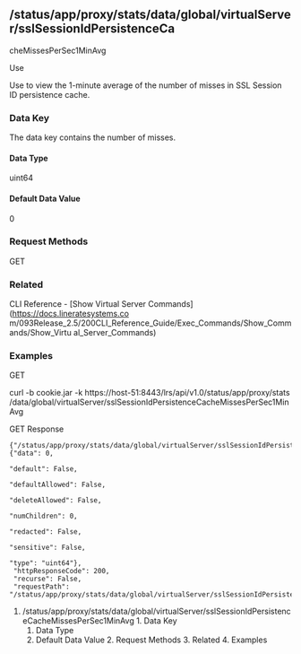 ## /status/app/proxy/stats/data/global/virtualServer/sslSessionIdPersistenceCa
cheMissesPerSec1MinAvg

Use

Use to view the 1-minute average of the number of misses in SSL Session ID
persistence cache.

### Data Key

The data key contains the number of misses.

#### Data Type

uint64

#### Default Data Value

0

### Request Methods

GET

### Related

CLI Reference - [Show Virtual Server Commands](https://docs.lineratesystems.co
m/093Release_2.5/200CLI_Reference_Guide/Exec_Commands/Show_Commands/Show_Virtu
al_Server_Commands)

### Examples

GET

curl -b cookie.jar -k https://host-51:8443/lrs/api/v1.0/status/app/proxy/stats
/data/global/virtualServer/sslSessionIdPersistenceCacheMissesPerSec1MinAvg

GET Response

    
    {"/status/app/proxy/stats/data/global/virtualServer/sslSessionIdPersistenceCacheMissesPerSec1MinAvg": {"data": 0,
                                                                                                            "default": False,
                                                                                                            "defaultAllowed": False,
                                                                                                            "deleteAllowed": False,
                                                                                                            "numChildren": 0,
                                                                                                            "redacted": False,
                                                                                                            "sensitive": False,
                                                                                                            "type": "uint64"},
     "httpResponseCode": 200,
     "recurse": False,
     "requestPath": "/status/app/proxy/stats/data/global/virtualServer/sslSessionIdPersistenceCacheMissesPerSec1MinAvg"}
    

  1. /status/app/proxy/stats/data/global/virtualServer/sslSessionIdPersistenceCacheMissesPerSec1MinAvg
    1. Data Key
      1. Data Type
      2. Default Data Value
    2. Request Methods
    3. Related
    4. Examples

